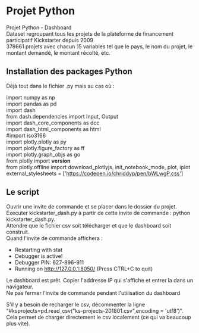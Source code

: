 # Projet Python

Projet Python - Dashboard  
Dataset regroupant tous les projets de la plateforme de financement participatif Kickstarter depuis 2009  
378661 projets avec chacun 15 variables tel que le pays, le nom du projet, le montant demandé, le montant récolté, etc.  


## Installation des packages Python

Déjà tout dans le fichier .py mais au cas où :  

import numpy as np  
import pandas as pd  
import dash  
from dash.dependencies import Input, Output  
import dash_core_components as dcc  
import dash_html_components as html  
#import iso3166  
import plotly.plotly as py  
import plotly.figure_factory as ff  
import plotly.graph_objs as go  
from plotly import __version__  
from plotly.offline import download_plotlyjs, init_notebook_mode, plot, iplot  
external_stylesheets = ['https://codepen.io/chriddyp/pen/bWLwgP.css']  


## Le script

Ouvrir une invite de commande et se placer dans le dossier du projet.
Executer kickstarter_dash.py à partir de cette invite de commande : python kickstarter_dash.py.  
Attendre que le fichier csv soit télécharger et que le dashboard soit construit.  
Quand l'invite de commande affichera :  


* Restarting with stat  
* Debugger is active!  
* Debugger PIN: 627-896-911  
* Running on http://127.0.0.1:8050/ (Press CTRL+C to quit)  
 

Le dashboard est prêt. Copier l'addresse IP qui s'affiche et entrer la dans un navigateur.  
Ne pas fermer l'invite de commande pendant l'utilisation du dashboard
  
S'il y a besoin de recharger le csv, décommenter la ligne "#ksprojects=pd.read_csv("ks-projects-201801.csv",encoding = 'utf8')".  
Cela permet de charger directement le csv localement (ce qui va beaucoup plus vite).



